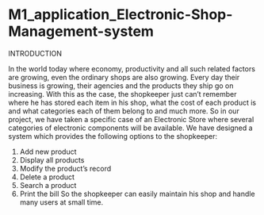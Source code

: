 # M1_application_Electronic-Shop-Management-system

INTRODUCTION

In the world today where economy, productivity and all such related factors are growing, even the ordinary shops are also growing. Every day their business is growing, their agencies and the products they ship go on increasing. With this as the case, the shopkeeper just can’t remember where he has stored each item in his shop, what the cost of each product is and what categories each of them belong to and much more.
So in our project, we have taken a specific case of an Electronic Store where several categories of electronic components will be available. We have designed a system which provides the following options to the shopkeeper:
1.	Add new product 
2.	Display all products
3.	Modify the product’s record
4.	Delete a product
5.	Search a product
6.	Print the bill
So the shopkeeper can easily maintain his shop and handle many users at small time.
